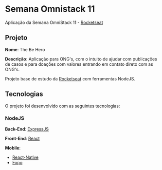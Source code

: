 # Semana Omnistack 11

Aplicação da Semana OmniStack 11 - [Rocketseat](https://rocketseat.com.br/)

## Projeto

**Nome**: The Be Hero 

**Descrição**: Aplicação para ONG's, com o intuito de ajudar com publicações de casos e para
doações com valores entrando em contato direto com as ONG's.

Projeto base de estudo da [Rocketseat](https://rocketseat.com.br/) com ferramentas NodeJS.

## Tecnologias

O projeto foi desenvolvido com as seguintes tecnologias:

### NodeJS

**Back-End**: [ExpressJS](https://expressjs.com/pt-br/)

**Front-End**: [React](https://pt-br.reactjs.org/)

**Mobile**: 
- [React-Native](https://reactnative.dev/)
- [Expo](https://expo.io/)
